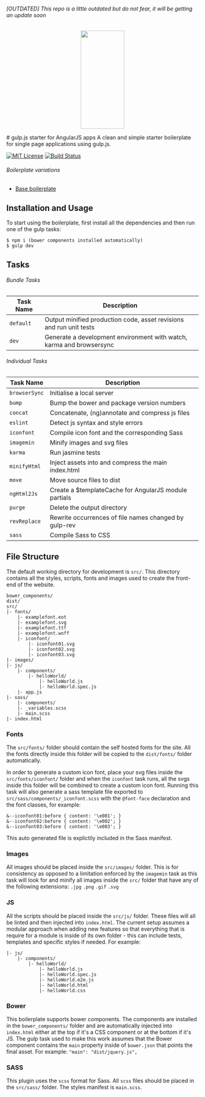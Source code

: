 ###### [OUTDATED] This repo is a little outdated but do not fear, it will be getting an update soon
<p align="center">
  <a href="http://antonsamper.github.io/gulp-boilerplate-with-angular/">
    <img height="257" width="114" src="http://antonsamper.github.io/gulp-boilerplate-with-angular/images/logo-gulp-with-angular-pink-153d1525.svg">
  </a>
</p>
# gulp.js starter for AngularJS apps
A clean and simple starter boilerplate for single page applications using gulp.js.

[![MIT License][license-badge]][license-link]
[![Build Status][travis-badge]][travis-link]

###### Boilerplate variations
- [Base boilerplate](https://github.com/antonsamper/gulp-webpack-boilerplate)

## Installation and Usage
To start using the boilerplate, first install all the dependencies and then run one of the gulp tasks:

 ```
 $ npm i (bower components installed automatically)
 $ gulp dev
 ```

## Tasks

###### Bundle Tasks

Task Name    | Description
------------ | ---------------------------------------------------------------------
`default`    | Output minified production code, asset revisions and run unit tests
`dev`        | Generate a development environment with watch, karma and browsersync

###### Individual Tasks

Task Name     | Description
------------- | ----------------------------------------------------
`browserSync` | Initialise a local server
`bump`        | Bump the bower and package version numbers
`concat`      | Concatenate, (ng)annotate and compress js files
`eslint`      | Detect js syntax and style errors
`iconfont`    | Compile icon font and the corresponding Sass
`imagemin`    | Minify images and svg files
`karma`       | Run jasmine tests
`minifyHtml`  | Inject assets into and compress the main index.html
`move`        | Move source files to dist
`ngHtml2Js`   | Create a $templateCache for AngularJS module partials
`purge`       | Delete the output directory
`revReplace`  | Rewrite occurrences of file names changed by gulp-rev
`sass`        | Compile Sass to CSS


## File Structure
The default working directory for development is `src/`. This directory contains all the styles, scripts, fonts and images used to create the front-end of the website.

```
bower_components/
dist/
src/
|- fonts/
	|- examplefont.eot
	|- examplefont.svg
	|- examplefont.ttf
	|- examplefont.woff
	|- iconfont/
		|- iconfont01.svg
		|- iconfont02.svg
		|- iconfont03.svg
|- images/ 
|- js/
	|- components/
		|- helloWorld/
			|- helloWorld.js
			|- helloWorld.spec.js
	|- app.js
|- sass/
	|- components/
	|- _variables.scss
	|- main.scss
|- index.html 
```

### Fonts
The `src/fonts/` folder should contain the self hosted fonts for the site. All the fonts directly inside this folder will be copied to the `dist/fonts/` folder automatically.

In order to generate a custom icon font, place your svg files inside the `src/fonts/iconfont/` folder and when the `iconfont` task runs, all the svgs inside this folder will be combined to create a custom icon font. Running this task will also generate a sass template file exported to `src/sass/components/_iconfont.scss` with the `@font-face` declaration and the font classes, for example:

```
&--iconfont01:before { content: '\e001'; }
&--iconfont02:before { content: '\e002'; }
&--iconfont03:before { content: '\e003'; }
```
This auto generated file is explictily included in the Sass manifest.

### Images
All images should be placed inside the `src/images/` folder. This is for consistency as opposed to a limitation enforced by the `imagemin` task as this task will look for and minify all images inside the `src/` folder that have any of the following extensions: `.jpg` `.png` `.gif` `.svg`

### JS
All the scripts should be placed inside the `src/js/` folder. These files will all be linted and then injected into `index.html`. The current setup assumes a modular approach when adding new features so that everything that is require for a module is inside of its own folder - this can include tests, templates and specific styles if needed. For example:

```
|- js/
	|- components/
		|- helloWorld/
			|- helloWorld.js
			|- helloWorld.spec.js
			|- helloWorld.e2e.js
			|- helloWorld.html
			|- helloWorld.css
```

### Bower
This boilerplate supports bower components. The components are installed in the `bower_components/` folder and are automatically injected into `index.html` either at the top if it's a CSS component or at the bottom if it's JS. The gulp task used to make this work assumes that the Bower component contains the `main` property inside of `bower.json` that points the final asset. For example: `"main": "dist/jquery.js",`

### SASS
This plugin uses the `scss` format for Sass. All `scss` files should be placed in the `src/sass/` folder. The styles manifest is `main.scss`.

[license-badge]: http://img.shields.io/badge/license-mit-lightgrey.svg?style=flat
[license-link]: https://github.com/antonsamper/gulp-boilerplate-with-angular/blob/master/LICENSE
[travis-badge]: https://travis-ci.org/antonsamper/gulp-boilerplate-with-angular.svg?branch=master
[travis-link]: https://travis-ci.org/antonsamper/gulp-boilerplate-with-angular
